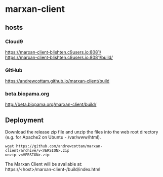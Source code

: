 # marxan-client

## hosts
### Cloud9 
https://marxan-client-blishten.c9users.io:8081/   
https://marxan-client-blishten.c9users.io:8081/build/
 
### GitHub
https://andrewcottam.github.io/marxan-client/build  

### beta.biopama.org
http://beta.biopama.org/marxan-client/build/   

## Deployment
Download the release zip file and unzip the files into the web root directory (e.g. for Apache2 on Ubuntu - /var/www/html).  
```
wget https://github.com/andrewcottam/marxan-client/archive/v<VERSION>.zip
unzip v<VERSION>.zip
```
The Marxan Client will be available at:  
https://\<host>/marxan-client-<VERSION>/build/index.html  
